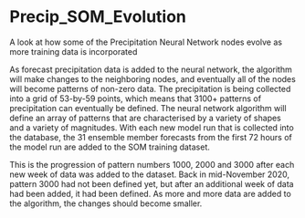 # Precip_SOM_Evolution
A look at how some of the Precipitation Neural Network nodes evolve as more training data is incorporated 

As forecast precipitation data is added to the neural network, the algorithm will make changes to the neighboring nodes, and eventually all of the nodes will become patterns of non-zero data.  The precipitation is being collected into a grid of 53-by-59 points, which means that 3100+ patterns of precipitation can eventually be defined.  The neural network algorithm will define an array of patterns that are characterised by a variety of shapes and a variety of magnitudes.  With each new model run that is collected into the database, the 31 ensemble member forecasts from the first 72 hours of the model run are added to the SOM training dataset. 

This is the progression of pattern numbers 1000, 2000 and 3000 after each new week of data was added to the dataset.  Back in mid-November 2020, pattern 3000 had not been defined yet, but after an additional week of data had been added, it had been defined. As more and more data are added to the algorithm, the changes should become smaller.
